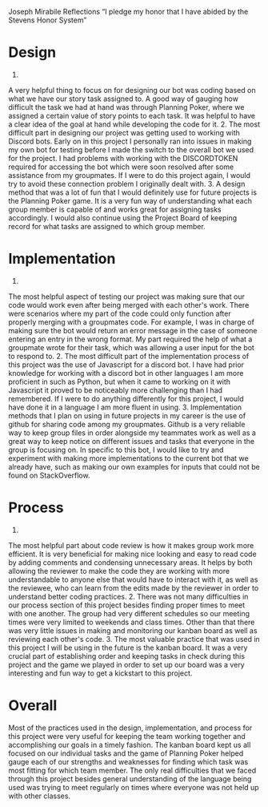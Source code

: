 Joseph Mirabile
Reflections
“I pledge my honor that I have abided by the Stevens Honor System”

# Design
1. 
A very helpful thing to focus on for designing our bot was coding based on what we have our story task assigned to. A good way of gauging how difficult the task we had at hand was through Planning Poker, where we assigned a certain value of story points to each task. It was helpful to have a clear idea of the goal at hand while developing the code for it. 
2.
The most difficult part in designing our project was getting used to working with Discord bots. Early on in this project I personally ran into issues in making my own bot for testing before I made the switch to the overall bot we used for the project. I had problems with working with the DISCORDTOKEN required for accessing the bot which were soon resolved after some assistance from my groupmates. If I were to do this project again, I would try to avoid these connection problem I originally dealt with.
3.
A design method that was a lot of fun that I would definitely use for future projects is the Planning Poker game. It is a very fun way of understanding what each group member is capable of and works great for assigning tasks accordingly. I would also continue using the Project Board of keeping record for what tasks are assigned to which group member.

# Implementation
1.
The most helpful aspect of testing our project was making sure that our code would work even after being merged with each other's work. There were scenarios where my part of the code could only function after properly merging with a groupmates code. For example, I was in charge of making sure the bot would return an error message in the case of someone entering an entry in the wrong format. My part required the help of what a groupmate wrote for their task, which was allowing a user input for the bot to respond to.
2.
The most difficult part of the implementation process of this project was the use of Javascript for a discord bot. I have had prior knowledge for working with a discord bot in other languages I am more proficient in such as Python, but when it came to working on it with Javascript it proved to be noticeably more challenging than I had remembered. If I were to do anything differently for this project, I would have done it in a language I am more fluent in using.
3.
Implementation methods that I plan on using in future projects in my career is the use of github for sharing code among my groupmates. Github is a very reliable way to keep group files in order alongside my teammates work as well as a great way to keep notice on different issues and tasks that everyone in the group is focusing on. In specific to this bot, I would like to try and experiment with making more implementations to the current bot that we already have, such as making our own examples for inputs that could not be found on StackOverflow.

# Process
1.
The most helpful part about code review is how it makes group work more efficient. It is very beneficial for making nice looking and easy to read code by adding comments and condensing unnecessary areas. It helps by both allowing the reviewer to make the code they are working with more understandable to anyone else that would have to interact with it, as well as the reviewee, who can learn from the edits made by the reviewer in order to understand better coding practices.
2.
There was not many difficulties in our process section of this project besides finding proper times to meet with one another. The group had very different schedules so our meeting times were very limited to weekends and class times. Other than that there was very little issues in making and monitoring our kanban board as well as reviewing each other's code.
3.
The most valuable practice that was used in this project I will be using in the future is the kanban board. It was a very crucial part of establishing order and keeping tasks in check during this project and the game we played in order to set up our board was a very interesting and fun way to get a kickstart to this project.

# Overall
Most of the practices used in the design, implementation, and process for this project were very useful for keeping the team working together and accomplishing our goals in a timely fashion. The kanban board kept us all focused on our individual tasks and the game of Planning Poker helped gauge each of our strengths and weaknesses for finding which task was most fitting for which team member. The only real difficulties that we faced through this project besides general understanding of the language being used was trying to meet regularly on times where everyone was not held up with other classes.
